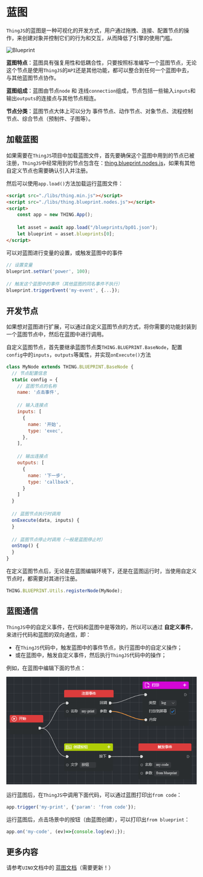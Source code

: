 # 蓝图

`ThingJS`的蓝图是一种可视化的开发方式，用户通过拖拽、连接、配置节点的操作，来创建对象并控制它们的行为和交互，从而降低了引擎的使用门槛。

![Blueprint](./images/blueprint.png "Blueprint")

**蓝图特点**：蓝图具有强复用性和低耦合性，只要按照标准编写一个蓝图节点，无论这个节点是使用`ThingJS`的`API`还是其他功能，都可以整合到任何一个蓝图中去，与其他蓝图节点协作。

**蓝图组成**：蓝图由节点`node` 和 连线`connection`组成，节点包括一些输入`inputs`和输出`outputs`的连接点与其他节点相连。

**节点分类**：蓝图节点大体上可以分为 事件节点、动作节点、对象节点、流程控制节点、综合节点（预制件、子图等）。

## 加载蓝图
如果需要在`ThingJS`项目中加载蓝图文件，首先要确保这个蓝图中用到的节点已被注册，`ThingJS`中经常用到的节点包含在：[thing.blueprint.nodes.js](./xx.js "blueprint.nodes")，如果有其他自定义节点也需要确认引入并注册。

然后可以使用`app.load()`方法加载运行蓝图文件：
```html
<script src="./libs/thing.min.js"></script>
<script src="./libs/thing.blueprint.nodes.js"></script>
<script>
    const app = new THING.App();

    let asset = await app.load("/blueprints/bp01.json");
    let blueprint = asset.blueprints[0];
</script>
```

可以对蓝图进行变量的设置，或触发蓝图中的事件
```javascript
// 设置变量
blueprint.setVar('power', 100);

// 触发这个蓝图中的事件（其他蓝图的同名事件不执行）
blueprint.triggerEvent('my-event', {...});
```

## 开发节点

如果想对蓝图进行扩展，可以通过自定义蓝图节点的方式，将你需要的功能封装到一个蓝图节点中，然后在蓝图中进行调用。

自定义蓝图节点，首先要继承蓝图节点类`THING.BLUEPRINT.BaseNode`，配置`config`中的`inputs`，`outputs`等属性，并实现`onExecute()`方法
```javascript
class MyNode extends THING.BLUEPRINT.BaseNode {
  // 节点配置信息
  static config = {
    // 蓝图节点的名称
    name: '点击事件',

    // 输入连接点
    inputs: [
      {
        name: '开始',
        type: 'exec',
      },
    ],

    // 输出连接点
    outputs: [
      {
        name: '下一步',
        type: 'callback',
      } 
    ]
  }

  // 蓝图节点执行时调用
  onExecute(data, inputs) {
  }

  // 蓝图节点停止时调用（一般是蓝图停止时）
  onStop() {
  }
}
```

在定义蓝图节点后，无论是在蓝图编辑环境下，还是在蓝图运行时，当使用自定义节点时，都需要对其进行注册。
```javascript
THING.BLUEPRINT.Utils.registerNode(MyNode);
```

## 蓝图通信
`ThingJS`中的自定义事件，在代码和蓝图中是等效的，所以可以通过 **自定义事件**，来进行代码和蓝图的双向通信，即：
* 在`ThingJS`代码中，触发蓝图中的事件节点，执行蓝图中的自定义操作；
* 或在蓝图中，触发自定义事件，然后执行`ThingJS`代码中的操作；

例如，在蓝图中编辑下面的节点：

![bp-event](./images/bp-event.png "bp-event")

运行蓝图后，在`ThingJS`中调用下面代码，可以通过蓝图打印出`from code`：
```javascript
app.trigger('my-print', {'param': 'from code'});
```

运行蓝图后，点击场景中的按钮（由蓝图创建），可以打印出`from blueprint`：
```javascript
app.on('my-code', (ev)=>{console.log(ev);});
```

## 更多内容

请参考`UINO`文档中的 [蓝图文档](https://wiki.uino.com/book/612f5205dec53e3d4278d89a/612f6719428a975580acb27d.html "蓝图文档")（需要更新！）

